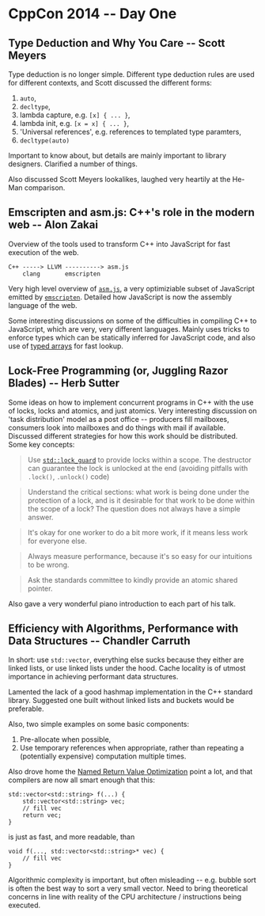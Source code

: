 CppCon 2014 -- Day One
======================

Type Deduction and Why You Care -- Scott Meyers
-----------------------------------------------

Type deduction is no longer simple. Different type deduction rules are used for
different contexts, and Scott discussed the different forms:

1. `auto`,
2. `decltype`,
3. lambda capture, e.g. `[x] { ... }`,
4. lambda init, e.g. `[x = x] { ... }`,
5. 'Universal references', e.g. references to templated type paramters,
6. `decltype(auto)`

Important to know about, but details are mainly important to library designers.
Clarified a number of things.

Also discussed Scott Meyers lookalikes, laughed very heartily at the He-Man
comparison.

Emscripten and asm.js: C++'s role in the modern web -- Alon Zakai
-----------------------------------------------------------------

Overview of the tools used to transform C++ into JavaScript for fast execution
of the web.

    C++ -----> LLVM ----------> asm.js
        clang       emscripten

Very high level overview of [`asm.js`](http://asmjs.org/), a very optimiziable
subset of JavaScript emitted by
[`emscripten`](https://developer.mozilla.org/en-US/docs/Mozilla/Projects/Emscripten).
Detailed how JavaScript is now the assembly language of the web.

Some interesting discussions on some of the difficulties in compiling  C++ to
JavaScript, which are very, very different languages. Mainly uses tricks to
enforce types which can be statically inferred for JavaScript code, and also
use of [typed
arrays](https://developer.mozilla.org/en-US/docs/Web/JavaScript/Typed_arrays)
for fast lookup.

Lock-Free Programming (or, Juggling Razor Blades) -- Herb Sutter
----------------------------------------------------------------

Some ideas on how to implement concurrent programs in C++ with the use of
locks, locks and atomics, and just atomics. Very interesting discussion on
'task distribution' model as a post office -- producers fill mailboxes,
consumers look into mailboxes and do things with mail if available. Discussed
different strategies for how this work should be distributed. Some key concepts:

> Use [`std::lock_guard`](http://en.cppreference.com/w/cpp/thread/lock_guard)
> to provide locks within a scope. The destructor can guarantee the lock is
> unlocked at the end (avoiding pitfalls with `.lock()`, `.unlock()` code)

> Understand the critical sections: what work is being done under the protection
> of a lock, and is it desirable for that work to be done within the scope of a
> lock? The question does not always have a simple answer.

> It's okay for one worker to do a bit more work, if it means less work for
> everyone else.

> Always measure performance, because it's so easy for our intuitions to be
> wrong.

> Ask the standards committee to kindly provide an atomic shared pointer.

Also gave a very wonderful piano introduction to each part of his talk.

Efficiency with Algorithms, Performance with Data Structures -- Chandler Carruth
--------------------------------------------------------------------------------

In short: use `std::vector`, everything else sucks because they either are
linked lists, or use linked lists under the hood. Cache locality is of utmost
importance in achieving performant data structures.

Lamented the lack of a good hashmap implementation in the C++ standard library.
Suggested one built without linked lists and buckets would be preferable.

Also, two simple examples on some basic components:

1. Pre-allocate when possible,
2. Use temporary references when appropriate, rather than repeating a
   (potentially expensive) computation multiple times.

Also drove home the [Named Return Value
Optimization](http://en.wikipedia.org/wiki/Return_value_optimization) point a
lot, and that compilers are now all smart enough that this:

    std::vector<std::string> f(...) {
        std::vector<std::string> vec;
        // fill vec
        return vec;
    }

is just as fast, and more readable, than

    void f(..., std::vector<std::string>* vec) {
        // fill vec
    }

Algorithmic complexity is important, but often misleading -- e.g. bubble sort
is often the best way to sort a very small vector. Need to bring theoretical
concerns in line with reality of the CPU architecture / instructions being
executed.

